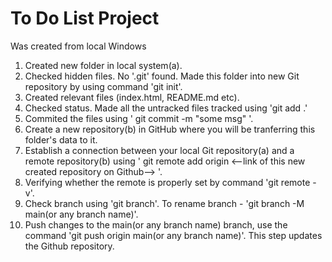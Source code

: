 # To Do List Project
Was created from local Windows
1. Created new folder in local system(a).
2. Checked hidden files. No '.git' found. Made this folder into new Git repository by using command 'git init'.
3. Created relevant files (index.html, README.md etc).
4. Checked status. Made all the untracked files tracked using 'git add .'
5. Commited the files using ' git commit -m "some msg" '.
6. Create a new repository(b) in GitHub where you will be tranferring this folder's data to it.
7. Establish a connection between your local Git repository(a) and a remote repository(b) using ' git remote add origin <--link of this new created repository on Github--> '.
8. Verifying whether the remote is properly set by command 'git remote -v'.
9. Check branch using 'git branch'. To rename branch - 'git branch -M main(or any branch name)'.
10. Push changes to the main(or any branch name) branch, use the command 'git push origin main(or any branch name)'. This step updates the Github repository.
